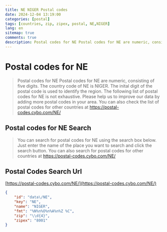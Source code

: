 ```yaml
---
title: NE NIGER Postal codes 
date: 2024-12-04 13:19:00
categories: [postal]
tags: [countries, zip, zipex, postal, NE,NIGER]
lang: en
sitemap: true
comments: true
description: Postal codes for NE Postal codes for NE are numeric, consisting of five digits. The country code of NE is NIGER. The inital digit of the postal code is used to identify the region. The following list of postal codes for NE is not exhaustive. Please help us to improve our data by adding more postal codes in your area. You can also check the list of postal codes for other countries at https://postal-codes.cybo.com/NE/
---
```


# Postal codes for NE
> Postal codes for NE Postal codes for NE are numeric, consisting of five digits. The country code of NE is NIGER. The inital digit of the postal code is used to identify the region. The following list of postal codes for NE is not exhaustive. Please help us to improve our data by adding more postal codes in your area. You can also check the list of postal codes for other countries at https://postal-codes.cybo.com/NE/

## Postal codes for NE Search 
> You can search for postal codes for NE using the search box below. Just enter the name of the place you want to search and click the search button. You can also search for postal codes for other countries at https://postal-codes.cybo.com/NE/

## Postal Codes Search Url

[https://postal-codes.cybo.com/NE/](https://postal-codes.cybo.com/NE/)
```json
{
    "id": "data\/NE",
    "key": "NE",
    "name": "NIGER",
    "fmt": "%N%n%O%n%A%n%Z %C",
    "zip": "\\d{4}",
    "zipex": "8001"
}
```
